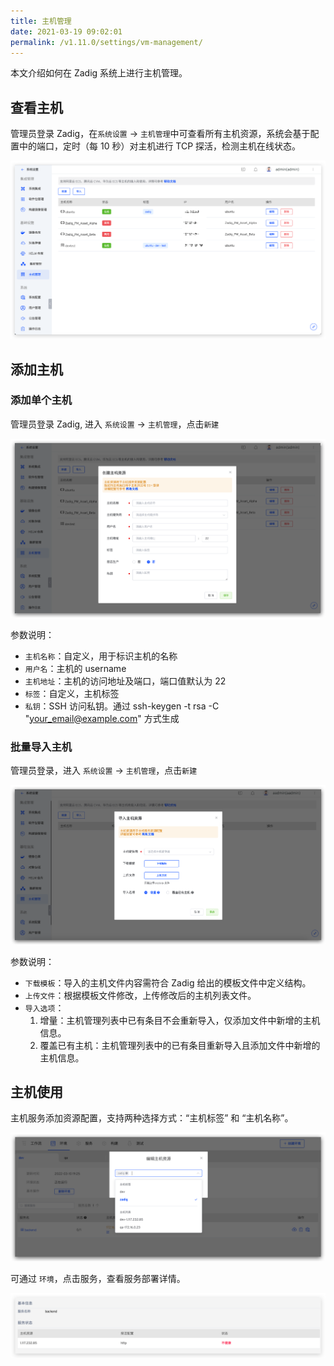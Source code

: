 ```yaml
---
title: 主机管理
date: 2021-03-19 09:02:01
permalink: /v1.11.0/settings/vm-management/
---
```


本文介绍如何在 Zadig 系统上进行主机管理。

## 查看主机

管理员登录 Zadig，在`系统设置` ->  `主机管理`中可查看所有主机资源，系统会基于配置中的端口，定时（每 10 秒）对主机进行 TCP 探活，检测主机在线状态。

![vm_list](./_images/vm_list.png)

## 添加主机

### 添加单个主机

管理员登录 Zadig, 进入 `系统设置` -> `主机管理`，点击`新建`

![machine_resource_add](./_images/machine_resource_add.png)

参数说明：
- `主机名称`：自定义，用于标识主机的名称
- `用户名`：主机的 username
- `主机地址`：主机的访问地址及端口，端口值默认为 22
- `标签`：自定义，主机标签
- `私钥`：SSH 访问私钥。通过 ssh-keygen -t rsa -C "your_email@example.com" 方式生成

### 批量导入主机

管理员登录，进入 `系统设置` -> `主机管理`，点击`新建`

![machine_resource_bulk_import](./_images/machine_resource_bulk_import.png)

参数说明：

- `下载模板`：导入的主机文件内容需符合 Zadig 给出的模板文件中定义结构。
- `上传文件`：根据模板文件修改，上传修改后的主机列表文件。
- `导入选项`：
    1. 增量：主机管理列表中已有条目不会重新导入，仅添加文件中新增的主机信息。
    2. 覆盖已有主机：主机管理列表中的已有条目重新导入且添加文件中新增的主机信息。

## 主机使用

主机服务添加资源配置，支持两种选择方式：“主机标签” 和 “主机名称”。

![machine_resource_use](./_images/machine_resource_use.png)

可通过 `环境`，点击服务，查看服务部署详情。

![machine_resource_show](./_images/machine_resource_show.png)



